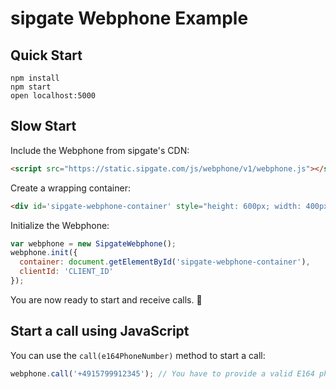 sipgate Webphone Example
========================

Quick Start
-----------

```shell
npm install
npm start
open localhost:5000
```


Slow Start
----------

Include the Webphone from sipgate's CDN:
```html
<script src="https://static.sipgate.com/js/webphone/v1/webphone.js"></script>
```

Create a wrapping container:
```html
<div id='sipgate-webphone-container' style="height: 600px; width: 400px;"></div>
```

Initialize the Webphone:
```js
var webphone = new SipgateWebphone();
webphone.init({
  container: document.getElementById('sipgate-webphone-container'),
  clientId: 'CLIENT_ID'
});
```

You are now ready to start and receive calls. :tada:


Start a call using JavaScript
-----------------------------

You can use the `call(e164PhoneNumber)` method to start a call:
```js
webphone.call('+4915799912345'); // You have to provide a valid E164 phone number
```
